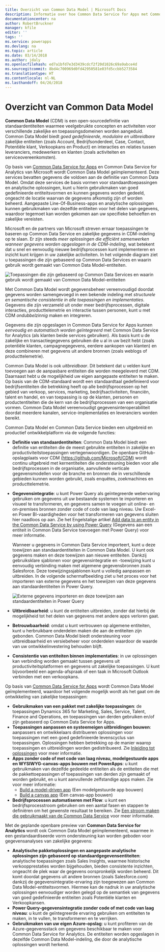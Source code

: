 ```yaml
---
title: Overzicht van Common Data Model | Microsoft Docs
description: Informatie over hoe Common Data Service for Apps met Common Data Service for Analytics is verbonden via Common Data Model.
documentationcenter: na
author: RobertBruckner
manager: kfile
editor: ''
tags: ''
ms.service: powerapps
ms.devlang: na
ms.topic: article
ms.date: 03/14/2018
ms.author: jdaly
ms.openlocfilehash: ed7a1bfd7e3d3439cdcf2f20d1026c69a9abce4d
ms.sourcegitcommit: 8bd4c700969d0fd42950581e03fd5ccbb5273584
ms.translationtype: HT
ms.contentlocale: nl-NL
ms.lasthandoff: 04/26/2018
---
```

# <a name="common-data-model-overview"></a>Overzicht van Common Data Model

**Common Data Model** (CDM) is een open-sourcedefinitie van standaardentiteiten waarmee veelgebruikte concepten en activiteiten voor verschillende zakelijke en toepassingsdomeinen worden aangeduid. Common Data Model biedt *goed gedefinieerde, modulaire en uitbreidbare* zakelijke entiteiten (zoals Account, Bedrijfsonderdeel, Case, Contact, Potentiële klant, Verkoopkans en Product) en interacties en relaties tussen leveranciers, medewerkers en klanten (zoals activiteiten en serviceovereenkomsten). 

Op basis van [Common Data Service for Apps](../maker/common-data-service/data-platform-intro.md) en Common Data Service for Analytics<!-- TODO add link when available  --> van Microsoft wordt Common Data Model geïmplementeerd. Deze services bevatten gegevens die voldoen aan de definitie van Common Data Model. Omdat deze services de basis vormen voor standaardtoepassingen en analytische oplossingen, kunt u hierin gebruikmaken van goed gedefinieerde entiteitsvormen en kunnen gegevens worden gedeeld, ongeacht de locatie waarvan de gegevens afkomstig zijn of worden beheerd. Aangepaste Line-Of-Business-apps en analytische oplossingen kunnen gebruikmaken van dezelfde entiteiten voor het delen van gegevens, waardoor tegemoet kan worden gekomen aan uw specifieke behoeften en zakelijke vereisten. 

Microsoft en de partners van Microsoft streven ernaar toepassingen te baseren op Common Data Service en zakelijke gegevens in CDM-indeling op te slaan. Er zijn steeds *meer oplossingen die efficiënt samenwerken wanneer gegevens worden opgeslagen in de CDM-indeling*, wat betekent dat u snel en eenvoudig nieuwe bedrijfsprocessen kunt implementeren en inzicht kunt krijgen in uw zakelijke activiteiten. In het volgende diagram ziet u toepassingen die zijn gebaseerd op Common Data Services en waarin gebruik wordt gemaakt van Common Data Model-entiteiten.

![Toepassingen die zijn gebaseerd op Common Data Services en waarin gebruik wordt gemaakt van Common Data Model-entiteiten](media/cdm-overview.png)

Met Common Data Model wordt gegevensbeheer vereenvoudigd doordat gegevens worden samengevoegd in een bekende indeling met *structurele en semantische consistentie in alle toepassingen en implementaties*. Gegevens die zijn verzameld uit onder meer bedrijfsprocessen, digitale interacties, producttelemetrie en interactie tussen personen, kunt u met CDM *ondubbelzinnig* maken en integreren. 

Gegevens die zijn opgeslagen in Common Data Service for Apps kunnen *eenvoudig en automatisch worden geïntegreerd* met Common Data Service for Analytics (als klanten beide services gebruiken). Als basis kunt u de zakelijke en transactiegegevens gebruiken die u al in uw bezit hebt (zoals potentiële klanten, campagnegegevens, eerdere aankopen van klanten) en deze combineren met gegevens uit andere bronnen (zoals weblogs of producttelemetrie).

Common Data Model is ook *uitbreidbaar*. Dit betekent dat u velden kunt toevoegen aan de aanpasbare entiteiten die worden meegeleverd met CDM. Daarnaast hebt u de mogelijkheid uw eigen aangepaste entiteiten te maken. Op basis van de CDM-standaard wordt een standaardtaal gedefinieerd voor bedrijfsentiteiten die betrekking heeft op alle bedrijfsprocessen op het gebied van verkoop, services, marketing, bedrijfsactiviteiten, financiën, talent en handel, en van toepassing is op de klanten, personen en productentiteiten die de kern van de bedrijfsprocessen van een organisatie vormen. Common Data Model vereenvoudigt gegevensinteroperabiliteit doordat meerdere kanalen, service-implementaties en leveranciers worden bereikt.

Common Data Model en Common Data Service bieden een uitgebreid en productief ontwikkelplatform via de volgende functies:

- **Definitie van standaardentiteiten**: Common Data Model biedt een definitie van entiteiten die de meest gebruikte entiteiten in zakelijke en productiviteitstoepassingen vertegenwoordigen. De openbare GitHub-opslagplaats voor CDM [ (https://github.com/Microsoft/CDM)](https://github.com/Microsoft/CDM) wordt continu uitgebreid met kernentiteiten die ondersteuning bieden voor alle bedrijfsprocessen in de organisatie, aanvullende verticale gegevensmodellen voor de branche en bronnen die in verschillende gebieden kunnen worden gebruikt, zoals enquêtes, zoekmachines en producttelemetrie.
- **Gegevensintegratie**: u kunt Power Query als geïntegreerde webervaring gebruiken om gegevens uit uw bestaande systemen te importeren en visueel te transformeren, en gegevens samen te voegen uit online- en on-premises bronnen zonder code of code van laag niveau. Uw Excel- en Power BI-vaardigheden voor het transformeren van gegevens sluiten hier naadloos op aan. Zie het Engelstalige artikel [Add data to an entity in the Common Data Service by using Power Query](../maker/common-data-service/data-platform-cds-newentity-pq.md) (Gegevens aan een entiteit in Common Data Service toevoegen met Power Query) voor meer informatie.
    
    Wanneer u gegevens in Common Data Service importeert, kunt u deze toewijzen aan standaardentiteiten in Common Data Model. U kunt ook gegevens maken en deze toewijzen aan nieuwe entiteiten. Dankzij gebruiksklare sjablonen voor gegevensintegratie en -toewijzing kunt u eenvoudig verbinding maken met algemene gegevensbronnen zoals Salesforce. Deze toewijzingssjablonen kunt u volledig aanpassen en uitbreiden. In de volgende schermafbeelding ziet u het proces voor het importeren van externe gegevens en het toewijzen van deze gegevens aan standaardentiteiten in Power Query. 
    
    ![Externe gegevens importeren en deze toewijzen aan standaardentiteiten in Power Query ](media/cdm-mapping-entities.png)<br />

- **Uitbreidbaarheid**: u kunt de entiteiten uitbreiden, zonder dat hierbij de mogelijkheid tot het delen van gegevens met andere apps verloren gaat.
- **Betrouwbaarheid**: omdat u kunt vertrouwen op algemene entiteiten, kunt u herbruikbare onderdelen maken die aan de entiteiten zijn gebonden. Common Data Model biedt ondersteuning voor uitbreidbaarheid en versiebeheer voor onderdelen waardoor de waarde van uw ontwikkelinvestering behouden blijft.
- **Consistentie van entiteiten binnen implementaties**: in uw oplossingen kan verbinding worden gemaakt tussen gegevens uit productiviteitsplatformen en gegevens uit zakelijke toepassingen. U kunt bijvoorbeeld een agenda-afspraak of een taak in Microsoft Outlook verbinden met een verkoopkans. 

Op basis van [Common Data Service for Apps](../maker/common-data-service/data-platform-intro.md) wordt Common Data Model geïmplementeerd, waardoor het volgende mogelijk wordt als het gaat om de ontwikkeling van zakelijke toepassingen:

- **Gebruikmaken van een pakket met zakelijke toepassingen**: de toepassingen Dynamics 365 for Marketing, Sales, Service, Talent, Finance and Operations, en toepassingen van derden gebruiken en/of zijn gebaseerd op Common Data Service for Apps.
- **Toepassingen aanpassen en systeemeigen uitbreidingen bouwen**: aanpassers en ontwikkelaars distribueren oplossingen voor toepassingen met een goed gedefinieerde levenscyclus van toepassingen. Oplossingen hebben betrekking op de manier waarop toepassingen en uitbreidingen worden gedistribueerd. Zie [Inleiding tot oplossingen](../developer/common-data-service/introduction-solutions.md) voor meer informatie.
- **Apps zonder code of met code van laag niveau, modelgestuurde apps en WYSIWYG-canvas-apps bouwen met PowerApps**: u kunt gebruikmaken van dezelfde gedeelde entiteiten als de entiteiten die met de pakkettoepassingen of toepassingen van derden zijn gemaakt of worden gebruikt, en u kunt aanvullende zelfstandige apps maken. Zie voor meer informatie: 
    - [Build a model-driven app](../maker/model-driven-apps/model-driven-app-overview.md) (Een modelgestuurde app bouwen)
    - [Build a canvas app](../maker/canvas-apps/getting-started.md) (Een canvas-app bouwen) 
- **Bedrijfsprocessen automatiseren met Flow**: u kunt een bedrijfsprocesstroom gebruiken om een aantal fasen en stappen te definiëren om het gewenste resultaat te bereiken. Zie [Een stroom maken die gebruikmaakt van de Common Data Service](/flow/common-data-model-intro) voor meer informatie.
 
Met de geplande openbare preview van **Common Data Service for Analytics** <!-- TODO add link when available  --> wordt ook Common Data Model geïmplementeerd, waarmee in een gestandaardiseerde vorm ondersteuning kan worden geboden voor gegevensanalyses van zakelijke gegevens:

- **Analytische pakketoplossingen en aangepaste analytische oplossingen zijn gebaseerd op standaardgegevensentiteiten**: analytische toepassingen zoals Sales Insights, waarmee historische verkoopprestaties worden bijgehouden, bieden consistente inzichten, ongeacht de plek waar de gegevens oorspronkelijk worden beheerd. Dit komt doordat gegevens uit andere bronnen (zoals Salesforce.com) dankzij de gegevensintegratie-ervaring zijn toegewezen aan Common Data Model-entiteitsvormen. Hiermee kan de nadruk in uw analytische oplossingen eenvoudiger worden gelegd op de semantiek van gegevens van goed gedefinieerde entiteiten zoals Potentiële klanten en Verkoopkansen.
- **Power Query-gegevensintegratie zonder code of met code van laag niveau**: u kunt de geïntegreerde ervaring gebruiken om entiteiten te maken, in te vullen, te transformeren en te verrijken. 
- **Gebruikmaken van uw eigen Azure-opslag**: u kunt profiteren van de Azure-gegevensstack om gegevens beschikbaar te maken voor Common Data Service for Analytics. De entiteiten worden opgeslagen in dezelfde Common Data Model-indeling, die door de analytische oplossingen wordt herkend.

